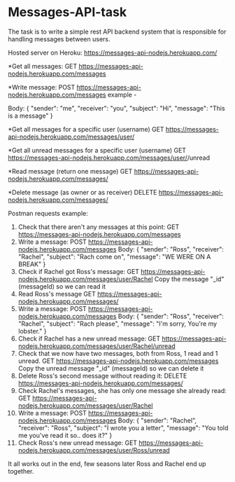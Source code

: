 # Messages-API-task
The task is to write a simple rest API backend system that is responsible for handling messages between users.

Hosted server on Heroku: https://messages-api-nodejs.herokuapp.com/

*Get all messages: 
GET https://messages-api-nodejs.herokuapp.com/messages

*Write message:
POST https://messages-api-nodejs.herokuapp.com/messages
example -

Body: { 
  "sender": "me",
  "receiver": "you",
  "subject": "Hi",
  "message": "This is a message" 
}

*Get all messages for a specific user (username)
GET https://messages-api-nodejs.herokuapp.com/messages/user/<username>

*Get all unread messages for a specific user (username)
GET https://messages-api-nodejs.herokuapp.com/messages/user/<username>/unread

*Read message (return one message)
GET https://messages-api-nodejs.herokuapp.com/messages/<messageId>

*Delete message (as owner or as receiver)
DELETE https://messages-api-nodejs.herokuapp.com/messages/<messageId>

  
Postman requests example:
1. Check that there aren't any messages at this point:
    GET https://messages-api-nodejs.herokuapp.com/messages
2. Write a message:
    POST https://messages-api-nodejs.herokuapp.com/messages
    Body:
    {
      "sender": "Ross",
      "receiver": "Rachel",
      "subject": "Rach come on",
      "message": "WE WERE ON A BREAK"
    }
 3. Check if Rachel got Ross's message:
    GET https://messages-api-nodejs.herokuapp.com/messages/user/Rachel
    Copy the message "_id" (messageId) so we can read it
 4. Read Ross's message
    GET https://messages-api-nodejs.herokuapp.com/messages/<messageId>
 5. Write a message:
    POST https://messages-api-nodejs.herokuapp.com/messages
    Body:
    {
      "sender": "Ross",
      "receiver": "Rachel",
      "subject": "Rach please",
      "message": "I'm sorry, You're my lobster."
    }
  6. Check if Rachel has a new unread message:
    GET https://messages-api-nodejs.herokuapp.com/messages/user/Rachel/unread
  7. Check that we now have two messages, both from Ross, 1 read and 1 unread.
    GET https://messages-api-nodejs.herokuapp.com/messages
    Copy the unread message "_id" (messageId) so we can delete it
  8. Delete Ross's second message without reading it:
    DELETE https://messages-api-nodejs.herokuapp.com/messages/<messageId>
  9. Check Rachel's messages, she has only one message she already read:
    GET https://messages-api-nodejs.herokuapp.com/messages/user/Rachel
  10. Write a message:
    POST https://messages-api-nodejs.herokuapp.com/messages
    Body:
    {
      "sender": "Rachel",
      "receiver": "Ross",
      "subject": "I wrote you a letter",
      "message": "You told me you've read it so.. does it?"
    }
  11. Check Ross's new unread message:
    GET https://messages-api-nodejs.herokuapp.com/messages/user/Ross/unread
  
  It all works out in the end, few seasons later Ross and Rachel end up together.
  
  
